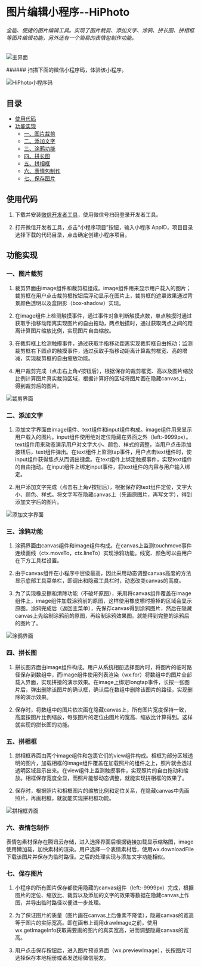 # 图片编辑小程序--HiPhoto

###### 全能、便捷的图片编辑工具。实现了图片裁剪、添加文字、涂鸦、拼长图、拼相框等图片编辑功能，另外还有一个简易的表情包制作功能。

![主界面](https://github.com/nimoat/photo-edit/raw/master/image/githubImg/mainPage.jpg)

​###### 扫描下面的微信小程序码，体验该小程序。

![HiPhoto小程序码](https://github.com/nimoat/photo-edit/raw/master/image/githubImg/QRcode.jpg)

## 目录

- [使用代码](#使用代码)
- [功能实现](#功能实现)
  - [一、图片裁剪](#一裁剪功能)
  - [二、添加文字](#二添加文字)
  - [三、涂鸦功能](#三涂鸦功能)
  - [四、拼长图](#四拼长图)
  - [五、拼相框](#五拼相框)
  - [六、表情包制作](#六表情包制作)
  - [七、保存图片](#七保存图片)

## 使用代码

  1. 下载并安装[微信开发者工具](https://mp.weixin.qq.com/debug/wxadoc/dev/devtools/download.html)，使用微信号扫码登录开发者工具。

  2. 打开微信开发者工具，点击“小程序项目”按钮，输入小程序 AppID，项目目录选择下载的代码目录，点击确定创建小程序项目。

## 功能实现

### 一、图片裁剪

  1. 裁剪界面由image组件和裁剪框组成。image组件用来显示用户载入的图片；裁剪框在用户点击裁剪框按钮后浮动显示在图片上，裁剪框的遮罩效果通过背景颜色透明以及盒阴影（box-shadow）实现。

  2. 在image组件上检测触摸事件，通过事件对象判断触摸点数，单点触摸时通过获取手指移动距离实现图片的自由拖动，两点触摸时，通过获取两点之间的距离计算图片缩放比例，实现图片自由缩放。

  3. 在裁剪框上检测触摸事件，通过获取手指移动距离实现裁剪框自由拖动；监测裁剪框右下圆点的触摸事件，通过获取手指移动距离计算裁剪框宽、高的增减，实现裁剪框的自由缩放功能。

  4. 用户裁剪完成（点击右上角√按钮后），根据保存的裁剪框宽、高以及图片缩放比例计算图片真实裁剪区域，根据计算好的区域将图片画在隐藏canvas上，得到裁剪后的图片。

  ![裁剪界面](https://github.com/nimoat/photo-edit/raw/master/image/githubImg/cropPage.jpg)

### 二、添加文字

  1. 添加文字界面由image组件、text组件和input组件构成。image组件用来显示用户载入的图片。input组件使用绝对定位隐藏在界面之外（left:-9999px）。text组件用来动态演示用户对文字大小、颜色、样式的调整，当用户点击添加按钮后，text组件弹出。在text组件上监测tap事件，用户点击text组件时，使input组件获得焦点从而调出键盘。在text组件上绑定触摸事件，实现text组件的自由拖动。在input组件上绑定input事件，将text组件的内容与用户输入绑定。

  2. 用户添加文字完成（点击右上角√按钮后），根据保存的text组件定位，文字大小、颜色、样式。将文字写在隐藏canvas上（先画原图片，再写文字），得到添加文字后的图片。

  ![添加文字界面](https://github.com/nimoat/photo-edit/raw/master/image/githubImg/textPage.jpg)

### 三、涂鸦功能

  1. 涂鸦界面由canvas组件和image组件构成。在canvas上监测touchmove事件连续画线（ctx.moveTo，ctx.lineTo）实现涂鸦功能。线宽、颜色可以由用户在下方工具栏设置。

  2. 由于canvas组件在小程序中层级最高，因此采用动态调整canvas高度的方法显示底部工具菜单栏，即调出和隐藏工具栏时，动态改变canvas的高度。

  3. 为了实现橡皮擦和清除功能（不破坏原图），采用将canvas组件覆盖在image组件上，image组件加载涂鸦前的原图，这样使用橡皮檫时擦掉的区域会显示原图。涂鸦完成后（返回主菜单），先保存canvas得到涂鸦图片，然后在隐藏canvas上先绘制涂鸦前的原图，再绘制涂鸦效果图。就能得到完整的涂鸦后的图片了。

  ![涂鸦界面](https://github.com/nimoat/photo-edit/raw/master/image/githubImg/doodlePage.jpg)

### 四、拼长图

  1. 拼长图界面由image组件构成。用户从系统相册选择图片时，将图片的临时路径保存到数组中，而image组件使用列表渲染（wx:for）将数组中的图片全部载入界面，实现拼接的演示效果。在image上绑定longtap事件，长按一张图片后，弹出删除该图片的确认框，确认后在数组中删除该图片的路径，实现删除的演示效果。

  2. 保存时，将数组中的图片依次画在隐藏canvas上，所有图片宽度保持一致，高度按图片比例缩放，每张图片的定位由图片的宽高、缩放比计算得到。这样就实现的拼长图的功能。

### 五、拼相框

  1. 拼相框界面由两个image组件和包裹它们的view组件构成。相框为部分区域透明的图片，加载相框的image组件覆盖在加载照片的组件之上，照片就会透过透明区域显示出来。在view组件上监测触摸事件，实现照片的自由拖动和缩放。相框保存宽度全显，而照片能够动态调整，就能实现拼相框的效果了。

  2. 保存时，根据照片和相框图片的缩放比例和定位关系，在隐藏canvas中先画照片，再画相框，就就能实现拼相框功能。

  ![拼相框界面](https://github.com/nimoat/photo-edit/raw/master/image/githubImg/framePage.jpg)


### 六、表情包制作

  表情包素材保存在腾讯云存储，进入选择界面后根据链接加载显示缩略图，image使用懒加载，加快素材的渲染。用户选择一个表情素材后，使用wx.downloadFile下载该图片并保存为临时路径。之后的处理实现与添加文字功能相似。

### 七、保存图片

  1. 小程序的所有图片保存都使用隐藏的canvas组件（left:-9999px）完成，根据图片的定位、缩放比、裁剪以及添加的文字的效果等数据在隐藏canvas上作图，并导出临时路径以便进一步处理。

  2. 为了保证图片的质量（图片画在canvas上后像素不降低），隐藏canvas的宽高等于图片的实际宽高。即在画布上调用drawImage之前，使用wx.getImageInfo获取需要画的图片的真实宽高，进而调整隐藏canvas的宽高。

  3. 用户点击保存按钮后，进入图片预览界面（wx.previewImage），长按图片可选择保存本地相册或者发送给微信朋友。

